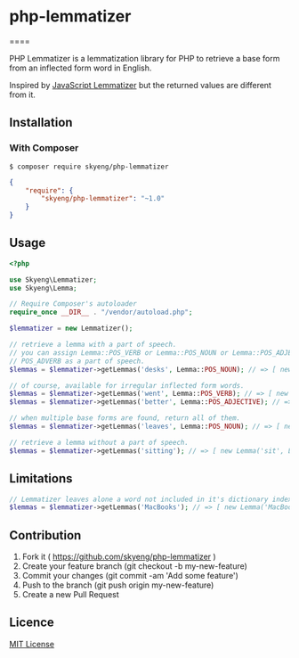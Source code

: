 # php-lemmatizer
====

PHP Lemmatizer is a lemmatization library for PHP to retrieve a base form from an inflected form word in English.

Inspired by [JavaScript Lemmatizer](https://github.com/takafumir/javascript-lemmatizer) but the returned values are different from it.

## Installation

### With Composer

```
$ composer require skyeng/php-lemmatizer
```

```json
{
    "require": {
        "skyeng/php-lemmatizer": "~1.0"
    }
}
```

## Usage

```php
<?php

use Skyeng\Lemmatizer;
use Skyeng\Lemma;

// Require Composer's autoloader
require_once __DIR__ . "/vendor/autoload.php";

$lemmatizer = new Lemmatizer();

// retrieve a lemma with a part of speech.
// you can assign Lemma::POS_VERB or Lemma::POS_NOUN or Lemma::POS_ADJECTIVE or
// POS_ADVERB as a part of speech.
$lemmas = $lemmatizer->getLemmas('desks', Lemma::POS_NOUN); // => [ new Lemma('desk', Lemma::POS_NOUN) ]

// of course, available for irregular inflected form words.
$lemmas = $lemmatizer->getLemmas('went', Lemma::POS_VERB); // => [ new Lemma('go', Lemma::POS_VERB) ]
$lemmas = $lemmatizer->getLemmas('better', Lemma::POS_ADJECTIVE); // => [ new Lemma('better', Lemma::POS_ADJECTIVE), new Lemma('good', Lemma::POS_ADJECTIVE) ]

// when multiple base forms are found, return all of them.
$lemmas = $lemmatizer->getLemmas('leaves', Lemma::POS_NOUN); // => [ new Lemma('leave', Lemma::POS_NOUN), new Lemma('leaf', Lemma::POS_NOUN) ]

// retrieve a lemma without a part of speech.
$lemmas = $lemmatizer->getLemmas('sitting'); // => [ new Lemma('sit', Lemma::POS_VERB), new Lemma('sitting', Lemma::POS_ADJECTIVE) ]
```

## Limitations
```php
// Lemmatizer leaves alone a word not included in it's dictionary index.
$lemmas = $lemmatizer->getLemmas('MacBooks'); // => [ new Lemma('MacBooks', Lemma::POS_NOUN) ]
```

## Contribution

1. Fork it ( https://github.com/skyeng/php-lemmatizer )
1. Create your feature branch (git checkout -b my-new-feature)
1. Commit your changes (git commit -am 'Add some feature')
1. Push to the branch (git push origin my-new-feature)
1. Create a new Pull Request

## Licence

[MIT License](https://github.com/skyeng/php-lemmatizer/blob/master/LICENSE)
